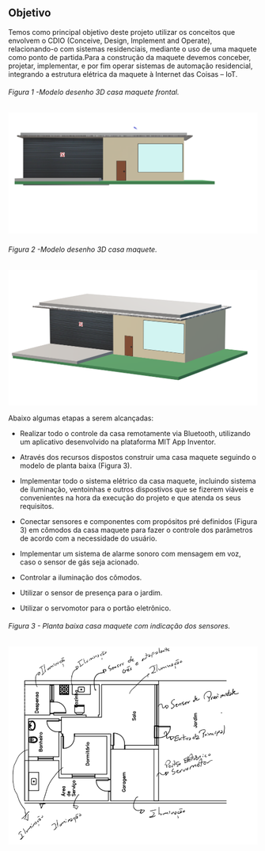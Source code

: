 ## Objetivo

Temos como principal objetivo deste projeto utilizar os conceitos que envolvem o CDIO (Conceive, Design, Implement and Operate), relacionando-o com sistemas residenciais, mediante o uso de uma maquete como ponto de partida.Para a construção da maquete devemos conceber, projetar, implementar, e por fim operar sistemas de automação residencial, integrando a estrutura elétrica da maquete à Internet das Coisas – IoT.


###### Figura 1 -Modelo desenho 3D casa maquete frontal.

![VISTA3DFRENTEMODELOCASA](./Imagens/maquetedesenho3dfrente.png) 

###### Figura 2 -Modelo desenho 3D casa maquete. 

![VISTA3DMODELOCASA](./Imagens/maquetedesenho3d.png) 

Abaixo algumas etapas a serem alcançadas:
* Realizar todo o controle da casa remotamente via Bluetooth, utilizando um aplicativo desenvolvido na plataforma MIT App Inventor.
* Através dos recursos dispostos construir uma casa maquete seguindo o modelo de planta baixa (Figura 3).  
* Implementar todo o sistema elétrico da casa maquete, incluindo sistema de iluminação, ventoinhas e outros dispostivos que se fizerem viáveis e convenientes
na hora da execução do projeto e que atenda os seus requisitos.  
* Conectar sensores e componentes com propósitos pré definidos (Figura 3) em cômodos da casa maquete para fazer o controle dos parâmetros de acordo com a 
necessidade do usuário. 
* Implementar um sistema de alarme sonoro com mensagem em voz, caso o sensor de gás seja acionado.

* Controlar a iluminação dos cômodos.

* Utilizar o sensor de presença para o jardim.

* Utilizar o servomotor para o portão eletrônico.

###### Figura 3 - Planta baixa casa maquete com indicação dos sensores.

![PLANTABAIXAMODELOCASASENSORES](./Imagens/modelomaquetecasasensores1.png) 
